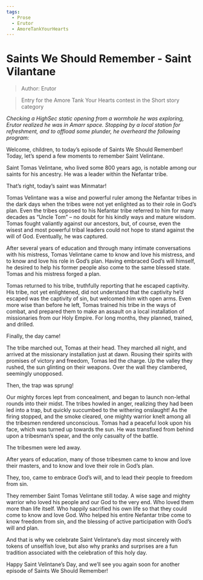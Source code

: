 ```yaml
---
tags:
  - Prose
  - Erutor
  - AmoreTankYourHearts
---
```


# Saints We Should Remember - Saint Vilantane

> Author: Erutor

> Entry for the Amore Tank Your Hearts contest in the Short story category

*Checking a HighSec static opening from a wormhole he was exploring, Erutor realized he was in Amarr space. Stopping by a local station for refreshment, and to offload some plunder, he overheard the following program:*

Welcome, children, to today’s episode of Saints We Should Remember! Today, let’s spend a few moments to remember Saint Velintane.


Saint Tomas Velintane, who lived some 800 years ago, is notable among our saints for his ancestry. He was a leader within the Nefantar tribe.

That’s right, today’s saint was Minmatar!

Tomas Velintane was a wise and powerful ruler among the Nefantar tribes in the dark days when the tribes were not yet enlighted as to their role in God’s plan. Even the tribes opposed to his Nefantar tribe referred to him for many decades as “Uncle Tom” – no doubt for his kindly ways and mature wisdom. Tomas fought valiantly against our ancestors, but, of course, even the wisest and most powerful tribal leaders could not hope to stand against the will of God. Eventually, he was captured.

After several years of education and through many intimate conversations with his mistress, Tomas Velintane came to know and love his mistress, and to know and love his role in God’s plan. Having embraced God’s will himself, he desired to help his former people also come to the same blessed state. Tomas and his mistress forged a plan.

Tomas returned to his tribe, truthfully reporting that he escaped captivity. His tribe, not yet enlightened, did not understand that the captivity he’d escaped was the captivity of sin, but welcomed him with open arms. Even more wise than before he left, Tomas trained his tribe in the ways of combat, and prepared them to make an assault on a local installation of missionaries from our Holy Empire. For long months, they planned, trained, and drilled.

Finally, the day came!

The tribe marched out, Tomas at their head. They marched all night, and arrived at the missionary installation just at dawn. Rousing their spirits with promises of victory and freedom, Tomas led the charge. Up the valley they rushed, the sun glinting on their weapons. Over the wall they clambered, seemingly unopposed.

Then, the trap was sprung!

Our mighty forces lept from concealment, and began to launch non-lethal rounds into their midst. The tribes howled in anger, realizing they had been led into a trap, but quickly succumbed to the withering onslaught! As the firing stopped, and the smoke cleared, one mighty warrior knelt among all the tribesmen rendered unconscious. Tomas had a peaceful look upon his face, which was turned up towards the sun. He was transfixed from behind upon a tribesman’s spear, and the only casualty of the battle.

The tribesmen were led away.

After years of education, many of those tribesmen came to know and love their masters, and to know and love their role in God’s plan.

They, too, came to embrace God’s will, and to lead their people to freedom from sin.

They remember Saint Tomas Velintane still today. A wise sage and mighty warrior who loved his people and our God to the very end. Who loved them more than life itself. Who happily sacrified his own life so that they could come to know and love God. Who helped his entire Nefantar tribe come to know freedom from sin, and the blessing of active participation with God’s will and plan.

And that is why we celebrate Saint Velintane’s day most sincerely with tokens of unselfish love, but also why pranks and surprises are a fun tradition associated with the celebration of this holy day.

Happy Saint Velintane’s Day, and we’ll see you again soon for another episode of Saints We Should Remember!